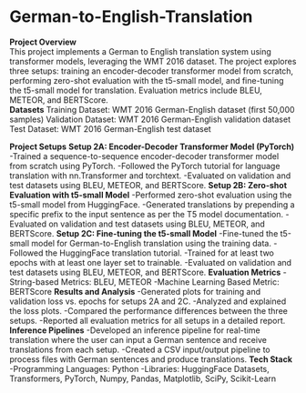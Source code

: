 # German-to-English-Translation
**Project Overview**
<br />
This project implements a German to English translation system using transformer models, leveraging the WMT 2016 dataset. The project explores three setups: training an encoder-decoder transformer model from scratch, performing zero-shot evaluation with the t5-small model, and fine-tuning the t5-small model for translation. Evaluation metrics include BLEU, METEOR, and BERTScore.
<br />
**Datasets**
Training Dataset: WMT 2016 German-English dataset (first 50,000 samples)
Validation Dataset: WMT 2016 German-English validation dataset
Test Dataset: WMT 2016 German-English test dataset

**Project Setups**
**Setup 2A: Encoder-Decoder Transformer Model (PyTorch)**
-Trained a sequence-to-sequence encoder-decoder transformer model from scratch using PyTorch.
-Followed the PyTorch tutorial for language translation with nn.Transformer and torchtext.
-Evaluated on validation and test datasets using BLEU, METEOR, and BERTScore.
**Setup 2B: Zero-shot Evaluation with t5-small Model**
-Performed zero-shot evaluation using the t5-small model from HuggingFace.
-Generated translations by prepending a specific prefix to the input sentence as per the T5 model documentation.
-Evaluated on validation and test datasets using BLEU, METEOR, and BERTScore.
**Setup 2C: Fine-tuning the t5-small Model**
-Fine-tuned the t5-small model for German-to-English translation using the training data.
-Followed the HuggingFace translation tutorial.
-Trained for at least two epochs with at least one layer set to trainable.
-Evaluated on validation and test datasets using BLEU, METEOR, and BERTScore.
**Evaluation Metrics**
-String-based Metrics: BLEU, METEOR
-Machine Learning Based Metric: BERTScore
**Results and Analysis**
-Generated plots for training and validation loss vs. epochs for setups 2A and 2C.
-Analyzed and explained the loss plots.
-Compared the performance differences between the three setups.
-Reported all evaluation metrics for all setups in a detailed report.
**Inference Pipelines**
-Developed an inference pipeline for real-time translation where the user can input a German sentence and receive translations from each setup.
-Created a CSV input/output pipeline to process files with German sentences and produce translations.
**Tech Stack**
-Programming Languages: Python
-Libraries: HuggingFace Datasets, Transformers, PyTorch, Numpy, Pandas, Matplotlib, SciPy, Scikit-Learn
